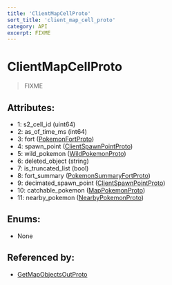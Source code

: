 ```yaml
---
title: 'ClientMapCellProto'
sort_title: 'client_map_cell_proto'
category: API
excerpt: FIXME
---
```


# ClientMapCellProto

> FIXME

## Attributes:

- 1: s2_cell_id (uint64)
- 2: as_of_time_ms (int64)
- 3: fort ([PokemonFortProto](../PokemonFortProto/)) 
- 4: spawn_point ([ClientSpawnPointProto](../ClientSpawnPointProto/)) 
- 5: wild_pokemon ([WildPokemonProto](../WildPokemonProto/)) 
- 6: deleted_object (string) 
- 7: is_truncated_list (bool)
- 8: fort_summary ([PokemonSummaryFortProto](../PokemonSummaryFortProto/)) 
- 9: decimated_spawn_point ([ClientSpawnPointProto](../ClientSpawnPointProto/)) 
- 10: catchable_pokemon ([MapPokemonProto](../MapPokemonProto/)) 
- 11: nearby_pokemon ([NearbyPokemonProto](../NearbyPokemonProto/)) 

## Enums:

- None

## Referenced by:

- [GetMapObjectsOutProto](../GetMapObjectsOutProto/)

